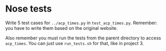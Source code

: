 # Nose tests #

Write 5 test cases for `../acp_times.py` in `test_acp_times.py`. Remember: you have to write them based on the original website.

Also remember you must run the tests from the parent directory to access `acp_times`. You can just use `run_tests.sh` for that, like in project 3.
